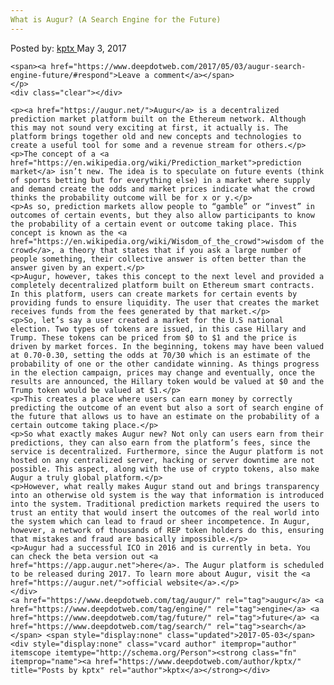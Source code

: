 ```yaml
---
What is Augur? (A Search Engine for the Future)
---
```

<article class="post-listing post-19604 post type-post status-publish format-standard has-post-thumbnail hentry  tag-augur tag-engine tag-future tag-search">
    <div class="post-inner">
        <span>Posted by: <a href="https://www.deepdotweb.com/author/kptx/" title="">kptx </a></span>
    <span>May 3, 2017</span>
    
    <span><a href="https://www.deepdotweb.com/2017/05/03/augur-search-engine-future/#respond">Leave a comment</a></span>
    </p>
    <div class="clear"></div>
    
    <p><a href="https://augur.net/">Augur</a> is a decentralized prediction market platform built on the Ethereum network. Although this may not sound very exciting at first, it actually is. The platform brings together old and new concepts and technologies to create a useful tool for some and a revenue stream for others.</p>
    <p>The concept of a <a href="https://en.wikipedia.org/wiki/Prediction_market">prediction market</a> isn’t new. The idea is to speculate on future events (think of sports betting but for everything else) in a market where supply and demand create the odds and market prices indicate what the crowd thinks the probability outcome will be for x or y.</p>
    <p>As so, prediction markets allow people to “gamble” or “invest” in outcomes of certain events, but they also allow participants to know the probability of a certain event or outcome taking place. This concept is known as the <a href="https://en.wikipedia.org/wiki/Wisdom_of_the_crowd">wisdom of the crowd</a>, a theory that states that if you ask a large number of people something, their collective answer is often better than the answer given by an expert.</p>
    <p>Augur, however, takes this concept to the next level and provided a completely decentralized platform built on Ethereum smart contracts. In this platform, users can create markets for certain events by providing funds to ensure liquidity. The user that creates the market receives funds from the fees generated by that market.</p>
    <p>So, let’s say a user created a market for the U.S national election. Two types of tokens are issued, in this case Hillary and Trump. These tokens can be priced from $0 to $1 and the price is driven by market forces. In the beginning, tokens may have been valued at 0.70-0.30, setting the odds at 70/30 which is an estimate of the probability of one or the other candidate winning. As things progress in the election campaign, prices may change and eventually, once the results are announced, the Hillary token would be valued at $0 and the Trump token would be valued at $1.</p>
    <p>This creates a place where users can earn money by correctly predicting the outcome of an event but also a sort of search engine of the future that allows us to have an estimate on the probability of a certain outcome taking place.</p>
    <p>So what exactly makes Augur new? Not only can users earn from their predictions, they can also earn from the platform’s fees, since the service is decentralized. Furthermore, since the Augur platform is not hosted on any centralized server, hacking or server downtime are not possible. This aspect, along with the use of crypto tokens, also make Augur a truly global platform.</p>
    <p>However, what really makes Augur stand out and brings transparency into an otherwise old system is the way that information is introduced into the system. Traditional prediction markets required the users to trust an entity that would insert the outcomes of the real world into the system which can lead to fraud or sheer incompetence. In Augur, however, a network of thousands of REP token holders do this, ensuring that mistakes and fraud are basically impossible.</p>
    <p>Augur had a successful ICO in 2016 and is currently in beta. You can check the beta version out <a href="https://app.augur.net">here</a>. The Augur platform is scheduled to be released during 2017. To learn more about Augur, visit the <a href="https://augur.net/">official website</a>.</p>
    </div>
    <a href="https://www.deepdotweb.com/tag/augur/" rel="tag">augur</a> <a href="https://www.deepdotweb.com/tag/engine/" rel="tag">engine</a> <a href="https://www.deepdotweb.com/tag/future/" rel="tag">future</a> <a href="https://www.deepdotweb.com/tag/search/" rel="tag">search</a></span> <span style="display:none" class="updated">2017-05-03</span>
    <div style="display:none" class="vcard author" itemprop="author" itemscope itemtype="http://schema.org/Person"><strong class="fn" itemprop="name"><a href="https://www.deepdotweb.com/author/kptx/" title="Posts by kptx" rel="author">kptx</a></strong></div>
    
